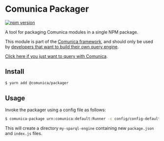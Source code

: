 # Comunica Packager

[![npm version](https://badge.fury.io/js/%40comunica%2Fpackager.svg)](https://www.npmjs.com/package/@comunica/packager)

A tool for packaging Comunica modules in a single NPM package.

This module is part of the [Comunica framework](https://github.com/comunica/comunica),
and should only be used by [developers that want to build their own query engine](https://comunica.dev/docs/modify/).

[Click here if you just want to query with Comunica](https://comunica.dev/docs/query/).

## Install

```bash
$ yarn add @comunica/packager
```

## Usage

Invoke the packager using a config file as follows:

```bash
$ comunica-package urn:comunica:default:Runner -c config/config-default.json -e urn:comunica:default:init/actors#sparql -o my-sparql-engine 
```

This will create a directory `my-sparql-engine` containing new `package.json` and `index.js` files.
